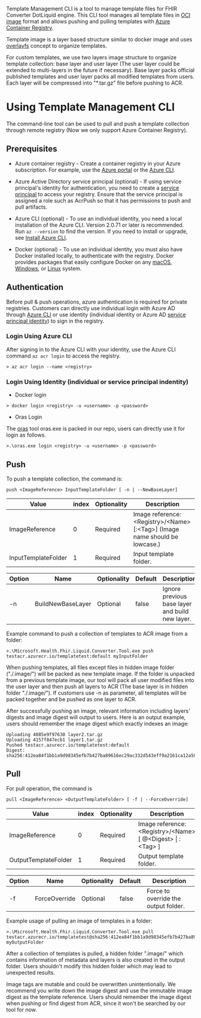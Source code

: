 Template Management CLI is a tool to manage template files for FHIR Converter DotLiquid engine. This CLI tool manages all template files in [OCI image](https://github.com/opencontainers/image-spec) format and allows pushing and pulling templates with [Azure Container Registry](https://azure.microsoft.com/en-us/services/container-registry/).

Template image is a layer based structure similar to docker image and uses [overlayfs](https://www.kernel.org/doc/html/latest/filesystems/overlayfs.html?highlight=overlayfs) concept to organize templates.

For custom templates, we use two layers image structure to organize template collection: base layer and user layer (The user layer could be extended to multi-layers in the future if necessary). Base layer packs official published templates and user layer packs all modified templates from users. Each layer will be compressed into "*.tar.gz" file before pushing to ACR.
# Using Template Management CLI

The command-line tool can be used to pull and push a template collection through remote registry (Now we only support Azure Container Registry). 

## Prerequisites
* Azure container registry - Create a container registry in your Azure subscription. For example, use the [Azure portal](https://docs.microsoft.com/en-us/azure/container-registry/container-registry-get-started-portal) or the [Azure CLI](https://docs.microsoft.com/en-us/azure/container-registry/container-registry-get-started-azure-cli).

* Azure Active Directory service principal (optional) - If using service principal's identity for authentication, you need to create a [service principal](https://docs.microsoft.com/en-us/azure/container-registry/container-registry-auth-service-principal) to access your registry. Ensure that the service principal is assigned a role such as AcrPush so that it has permissions to push and pull artifacts.

* Azure CLI (optional) - To use an individual identity, you need a local installation of the Azure CLI. Version 2.0.71 or later is recommended. Run `az --version` to find the version. If you need to install or upgrade, see [Install Azure CLI](https://docs.microsoft.com/en-us/cli/azure/install-azure-cli).

* Docker (optional) - To use an individual identity, you must also have Docker installed locally, to authenticate with the registry. Docker provides packages that easily configure Docker on any [macOS](https://docs.docker.com/docker-for-mac/), [Windows](https://docs.docker.com/docker-for-windows/), or [Linux](https://docs.docker.com/engine/install/) system.
## Authentication

Before pull & push operations, azure authentication is required for private registries. Customers can directly use individual login with Azure AD through [Azure CLI](https://docs.microsoft.com/en-us/cli/azure/authenticate-azure-cli) or use identity (individual identity or Azure AD [service principal identity](https://docs.microsoft.com/en-us/azure/container-registry/container-registry-auth-service-principal)) to sign in the registry. 

### Login Using Azure CLI

After signing in to the Azure CLI with your identity, use the Azure CLI command `az acr login` to access the registry.
```
> az acr login --name <registry>
```

### Login Using Identity (individual or service principal indentity)

* Docker login

```
> docker login <registry> -u <username> -p <password>
```
* Oras Login

The [oras](https://github.com/deislabs/oras) tool oras.exe is packed in our repo, users can directly use it for login as follows.

```
>.\oras.exe login <registry> -u <username> -p <password>
```

## Push
To push a template collection, the command is: 

```
push <ImageReference> InputTemplateFolder [ -n | --NewBaseLayer]
```
| Value | index |Optionality |  Description |
| ----- | ----- | ----- |----- |
| ImageReference |0| Required |  Image reference: \<Registry>\/\<Name> \[:\<Tag>]  (Image name should be lowcase.)|
|InputTemplateFolder | 1 |Required |Input template folder. |

| Option | Name | Optionality | Default | Description |
| ----- | ----- | ----- |----- |----- |
| -n | BuildNewBaseLayer | Optional | false | Ignore previous base layer and build new layer. |

Example command to push a collection of templates to ACR image from a folder:

```
>.\Microsoft.Health.Fhir.Liquid.Converter.Tool.exe push testacr.azurecr.io/templatetest:default myInputFolder
```
When pushing templates, all files except files in hidden image folder ("./.image/") will be packed as new template image. If the folder is unpacked from a previous template image, our tool will pack all user modified files into the user layer and then push all layers to ACR (The base layer is in hidden folder "./.image/"). If customers use -n as parameter, all templates will be packed together and be pushed as one layer to ACR.

After successfully pushing an image, relevant information including layers' digests and image digest will output to users. Here is an output example, users should remember the image digest which exactly indexes an image:

```
Uploading 4085e9f97630 layer2.tar.gz
Uploading 4157f847ecb1 layer1.tar.gz
Pushed testacr.azurecr.io/templatetest:default
Digest: sha256:412ea84f1bb1a9d98345efb7b427ba89616ec29ac332d543eff9a2161ca12a58
```

## Pull 
For pull operation, the command is 

```
pull <ImageReference> <OutputTemplateFolder> [ -f | --ForceOverride]
```

| Value | index |Optionality |  Description |
| ----- | ----- | ----- |----- |
| ImageReference |0| Required |  Image reference: \<Registry>\/\<Name>\[ @\<Digest> \| :\<Tag> \] |
|OutputTemplateFolder | 1 |Required | Output template folder. |

| Option | Name | Optionality | Default | Description |
| ----- | ----- | ----- |----- |----- |
| -f | ForceOverride | Optional | false | Force to override the output folder. |

Example usage of pulling an image of templates in a folder:

```
>.\Microsoft.Health.Fhir.Liquid.Converter.Tool.exe pull testacr.azurecr.io/templatetest@sha256:412ea84f1bb1a9d98345efb7b427ba89616ec29ac332d543eff9a2161ca12a58 myOutputFolder
```

After a collection of templates is pulled, a hidden folder ".image/" which contains information of metadata and layers is also created in the output folder. Users shouldn't modify this hidden folder which may lead to unexpected results.

Image tags are mutable and could be overwritten unintentionally. We recommend you write down the image digest and use the immutable image digest as the template reference. Users should remember the image digest when pushing or find digest from ACR, since it won't be searched by our tool for now.   

